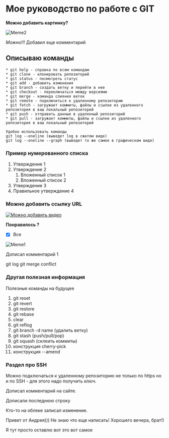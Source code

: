 # Мое руководство по работе с GIT #

**Можно добавить картинку?**

![Meme2](mem2.jpg "")

*Можно!!!* Добавил еще комментарий

## Описываю команды ##

```
* git help - справка по всем командам
* git clone - клонировать репозиторий
* git status - посмотреть статус
* git add - добавить изменения
* git branch - создать ветку и перейти в нее 
* git checkout - переключаться между версиями
* git merge - команда слияния веток
* git remote - подключиться к удаленному репозиторию
* git fetch - загружает коммиты, файлы и ссылки из удаленного репозитория в ваш локальный репозиторий
* git push - отправить данные в удаленный репозиторий
* git pull - загружает коммиты, файлы и ссылки из удаленного репозитория в ваш локальный репозиторий
```

```
Удобно использовать команды
git log --oneline (выведет log в сжатом виде)
git log --oneline --graph (выведет то же самое в графическом виде)
```



### Пример нумерованного списка ###

1. Утверждение 1
2. Утверждение 2
    1. Вложенный список 1
    2. Вложенный список 2
3. Утверждение 3
4. Правильное утверждение 4

### Можно добавить ссылку URL ###

[![Можно добавить видео](https://img.youtube.com/vi/YOUTUBE_VIDEO_ID_HERE/0.jpg)](https://www.youtube.com/watch?v=T_tj8Shjp9o)

__Понравилось ?__

- [x] Все

![Meme1](mem1.jpg "")

Дописал комментарий 1

git log
git merge conflict

### Другая полезная информация ###

Полезные команды на будущее

1. git reset
2. git revert
3. git restore
4. git rebase
5. clear
6. git reflog
7. git branch -d name (удалить ветку)
8. git stash (push/pull/pop)
9. git squash (склеить коммиты)
10. конструкция cherry-pick
11. конструкция --amend

### Раздел про SSH ###

Можно подключаться к удаленному репозиторию не только по https но и по SSH - для этого надо получить ключ.

Дописал комментарий на сайте.


Дописали последнюю строку


Кто-то на облеке записал изменение.


Привет от Андрея))) Не знаю что еще написать! Хорошего вечера, брат!)

Я тут просто оставлю вот это вот самое